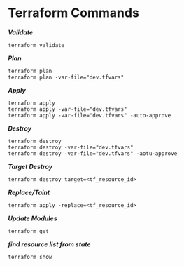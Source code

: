 # Terraform Commands

***Validate***
```
terraform validate
```

***Plan***
```
terraform plan
terraform plan -var-file="dev.tfvars"
```

***Apply***
```
terraform apply
terraform apply -var-file="dev.tfvars"
terraform apply -var-file="dev.tfvars" -auto-approve
```

***Destroy***
```
terraform destroy
terraform destroy -var-file="dev.tfvars"
terraform destroy -var-file="dev.tfvars" -aotu-approve
```

***Target Destroy***
```
terraform destroy target=<tf_resource_id>
```

***Replace/Taint***
```
terraform apply -replace=<tf_resource_id>
```

***Update Modules***
```
terraform get 
```

***find resource list from state***
```
terraform show 
```
